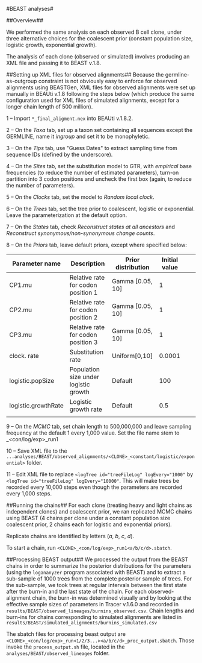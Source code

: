 #BEAST analyses#

##Overview##

We performed the same analysis on each observed B cell clone, under three alternative choices for the coalescent prior (constant population size, logistic growth, exponential growth).

The analysis of each clone (observed or simulated) involves producing an XML file and passing it to BEAST v.1.8.


##Setting up XML files for observed alignments##
Because the germline-as-outgroup constraint is not obviously easy to enforce for observed alignments using BEASTGen, XML files for observed alignments were set up manually in BEAUti v.1.8 following the steps below (which produce the same configuration used for XML files of simulated alignments, except for a longer chain length of 500 million).

1 – Import ```*_final_aligment.nex``` into BEAUti v.1.8.2.

2 – On the *Taxa* tab, set up a taxon set containing all sequences except the GERMLINE, name it *ingroup* and set it to be monophyletic.

3 – On the *Tips* tab, use "Guess Dates" to extract sampling time from sequence IDs (defined by the underscore).

4 – On the *Sites* tab, set the substitution model to GTR, with *empirical* base frequencies (to reduce the number of estimated parameters), turn-on partition into 3 codon positions and uncheck the first box (again, to reduce the number of parameters).

5 – On the *Clocks* tab, set the model to *Random local clock*.

6 – On the *Trees* tab, set the tree prior to coalescent, logistic or exponential. Leave the parameterization at the default option.

7 – On the *States* tab, check *Reconstruct states at all ancestors* and *Reconstruct synonymous/non-synonymous change counts*.

8 – On the *Priors* tab, leave default priors, except where specified below:

| Parameter name | Description                        | Prior distribution | Initial value |   |   |
|----------------|------------------------------------|--------------------|---------------|---|---|
| CP1.mu         | Relative rate for codon position 1 | Gamma [0.05, 10]   | 1             |   |   |
| CP2.mu         | Relative rate for codon position 2 | Gamma [0.05, 10]   | 1             |   |   |
| CP3.mu         | Relative rate for codon position 3 | Gamma [0.05, 10]   | 1             |   |   |
| clock. rate    | Substitution rate                  | Uniform[0,10]      | 0.0001
| logistic.popSize    | Population size under logistic growth  | Default| 100        
| logistic.growthRate    | Logistic growth rate  | Default| 0.5
|   |   |

9 – On the *MCMC* tab, set chain length to 500,000,000 and leave sampling frequency at the default 1 every 1,000 value. Set the file name stem to <CLONE>\_<con/log/exp>\_run1

10 – Save XML file to the ```...analyses/BEAST/observed_alignments/<CLONE>_<constant/logistic/exponential>``` folder.

11 – Edit XML file to replace ```<logTree id="treeFileLog" logEvery="1000"``` by ```<logTree id="treeFileLog" logEvery="10000"```. This will make trees be recorded every 10,000 steps even though the parameters are recorded every 1,000 steps.

##Running the chains##
For each clone (treating heavy and light chains as independent clones) and coalescent prior, we ran replicated MCMC chains using BEAST (4 chains per clone under a constant population size coalescent prior, 2 chains each for logistic and exponential priors).

Replicate chains are identified by letters (*a*, *b*, *c*, *d*).

To start a chain, run ```<CLONE>_<con/log/exp>_run1<a/b/c/d>.sbatch```.


##Processing BEAST output##
We processed the output from the BEAST chains in order to summarize the posterior distributions for the parameters (using the ```logananyzer``` program associated with BEAST) and to extract a sub-sample of 1000 trees from the complete posterior sample of trees. For the sub-sample, we took trees at regular intervals between the first state after the burn-in and the last state of the chain. For each observed-alignment chain, the burn-in was determined visually and by looking at the effective sample sizes of parameters in Tracer v.1.6.0 and recorded in ```results/BEAST/observed_lineages/burnins_observed.csv```. Chain lengths and burn-ins for chains corresponding to simulated alignments are listed in ```results/BEAST/simulated_alignments/burnins_simulated.csv```

The sbatch files for processing beast output are ```<CLONE>_<con/log/exp>_run<1/2/3...><a/b/c/d>_proc_output.sbatch```.
Those invoke the ```process_output.sh``` file, located in the ```analyses/BEAST/observed_lineages``` folder.

